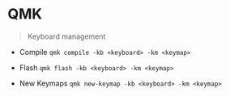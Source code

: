 # QMK

> Keyboard management

- Compile
`qmk compile -kb <keyboard> -km <keymap>`

- Flash
`qmk flash -kb <keyboard> -km <keymap>`

- New Keymaps
`qmk new-keymap -kb <keyboard> -km <keymap>`
